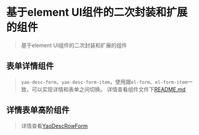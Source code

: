 # 基于element UI组件的二次封装和扩展的组件

> 基于element UI组件的二次封装和扩展的组件

## 表单详情组件

> `yao-desc-form`、`yao-desc-form-item`，使用跟`el-form`、`el-form-item`一致，可以实现详情和表单之间切换。
> 详情查看组件文件下[README.md](src/components/YaoDescForm/README.md)

## 详情表单高阶组件

> 详情查看[YaoDescRowForm](src/components/YaoDescForm/README.md)

